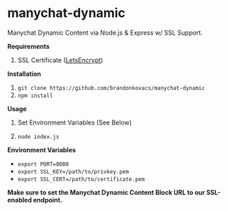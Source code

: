 # manychat-dynamic
Manychat Dynamic Content via Node.js &amp; Express w/ SSL Support.

**Requirements**
1. SSL Certificate ([LetsEncrypt](http://letsencrypt.com/))

**Installation**
1. ``git clone https://github.com/brandonkovacs/manychat-dynamic``
2. ``npm install``

**Usage**
1. Set Environment Variables (See Below)
2) ``node index.js``

**Environment Variables**
* ``export PORT=8080``
* ``export SSL_KEY=/path/to/privkey.pem``
* ``export SSL_CERT=/path/to/certificate.pem``

**Make sure to set the Manychat Dynamic Content Block URL to our SSL-enabled endpoint.**

